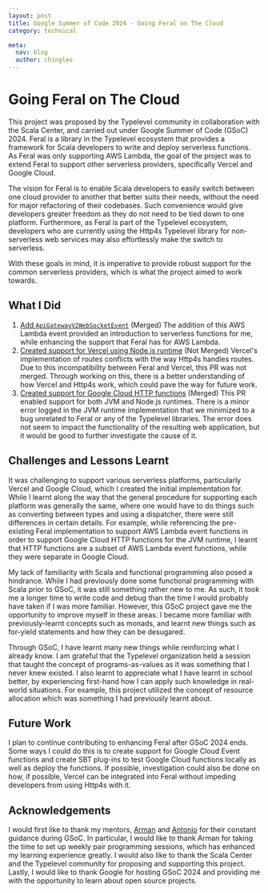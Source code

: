 ```yaml
---
layout: post
title: Google Summer of Code 2024 - Going Feral on The Cloud
category: technical

meta: 
  nav: blog
  author: chingles
---
```


# Going Feral on The Cloud
This project was proposed by the Typelevel community in collaboration with the Scala Center, and carried out under Google Summer of Code (GSoC) 2024. Feral is a library in the Typelevel ecosystem that provides a framework for Scala developers to write and deploy serverless functions. As Feral was only supporting AWS Lambda, the goal of the project was to extend Feral to support other serverless providers, specifically Vercel and Google Cloud.

The vision for Feral is to enable Scala developers to easily switch between one cloud provider to another that better suits their needs, without the need for major refactoring of their codebases. Such convenience would give developers greater freedom as they do not need to be tied down to one platform. Furthermore, as Feral is part of the Typelevel ecosystem, developers who are currently using the Http4s Typelevel library for non-serverless web services may also effortlessly make the switch to serverless.

With these goals in mind, it is imperative to provide robust support for the common serverless providers, which is what the project aimed to work towards.

## What I Did
1. [Add `ApiGatewayV2WebSocketEvent`](https://github.com/typelevel/feral/pull/476) (Merged)
    The addition of this AWS Lambda event provided an introduction to serverless functions for me, while enhancing the support that Feral has for AWS Lambda.
2. [Created support for Vercel using Node.js runtime](https://github.com/typelevel/feral/pull/492) (Not Merged)
    Vercel's implementation of routes conflicts with the way Http4s handles routes. Due to this incompatibility between Feral and Vercel, this PR was not merged. Through working on this, there is a better understanding of how Vercel and Http4s work, which could pave the way for future work.
3. [Created support for Google Cloud HTTP functions](https://github.com/typelevel/feral/pull/498) (Merged)
    This PR enabled support for both JVM and Node.js runtimes. There is a minor error logged in the JVM runtime implementation that we minimized to a bug unrelated to Feral or any of the Typelevel libraries. The error does not seem to impact the functionality of the resulting web application, but it would be good to further investigate the cause of it.

## Challenges and Lessons Learnt
It was challenging to support various serverless platforms, particularly Vercel and Google Cloud, which I created the initial implementation for. While I learnt along the way that the general procedure for supporting each platform was generally the same, where one would have to do things such as converting between types and using a dispatcher, there were still differences in certain details. For example, while referencing the pre-existing Feral implementation to support AWS Lambda event functions in order to support Google Cloud HTTP functions for the JVM runtime, I learnt that HTTP functions are a subset of AWS Lambda event functions, while they were separate in Google Cloud. 

My lack of familiarity with Scala and functional programming also posed a hindrance. While I had previously done some functional programming with Scala prior to GSoC, it was still something rather new to me. As such, it took me a longer time to write code and debug than the time I would probably have taken if I was more familiar. However, this GSoC project gave me the opportunity to improve myself in these areas. I became more familiar with previously-learnt concepts such as monads, and learnt new things such as for-yield statements and how they can be desugared. 

Through GSoC, I have learnt many new things while reinforcing what I already know. I am grateful that the Typelevel organization held a session that taught the concept of programs-as-values as it was something that I never knew existed. I also learnt to appreciate what I have learnt in school better, by experiencing first-hand how I can apply such knowledge in real-world situations. For example, this project utilized the concept of resource allocation which was something I had previously learnt about.

## Future Work
I plan to continue contributing to enhancing Feral after GSoC 2024 ends. Some ways I could do this is to create support for Google Cloud Event functions and create SBT plug-ins to test Google Cloud functions locally as well as deploy the functions. If possible, investigation could also be done on how, if possible, Vercel can be integrated into Feral without impeding developers from using Http4s with it. 

## Acknowledgements
I would first like to thank my mentors, [Arman](https://github.com/armanbilge) and [Antonio](https://github.com/toniogela) for their constant guidance during GSoC. In particular, I would like to thank Arman for taking the time to set up weekly pair programming sessions, which has enhanced my learning experience greatly. I would also like to thank the Scala Center and the Typelevel community for proposing and supporting this project. Lastly, I would like to thank Google for hosting GSoC 2024 and providing me with the opportunity to learn about open source projects.
